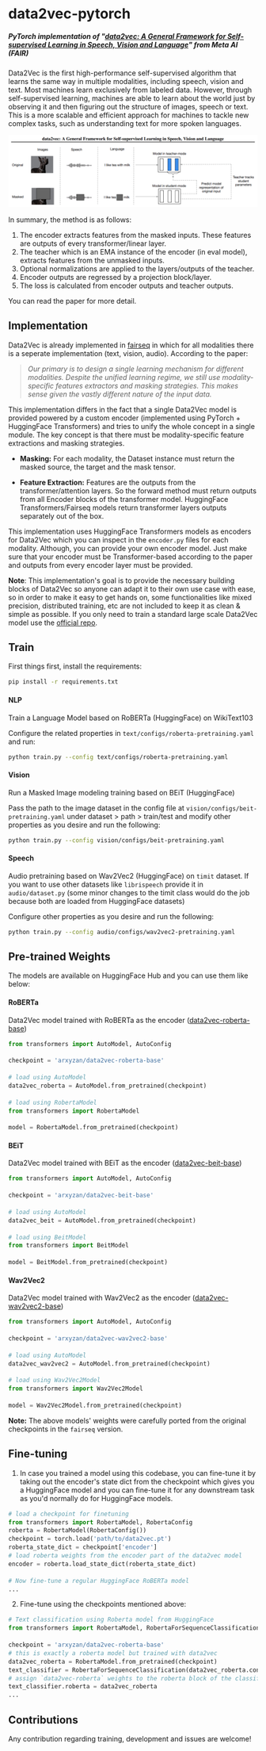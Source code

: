 # data2vec-pytorch
##### PyTorch implementation of "[data2vec: A General Framework for Self-supervised Learning in Speech, Vision and Language](https://arxiv.org/abs/2202.03555)" from Meta AI (FAIR)
Data2Vec is the first high-performance self-supervised algorithm that learns the same way in multiple modalities, including speech, vision and text. 
Most machines learn exclusively from labeled data. However, through self-supervised learning, machines are able to learn about the world just by observing it 
and then figuring out the structure of images, speech or text. This is a more scalable and efficient approach for machines to tackle new complex tasks,
such as understanding text for more spoken languages. 

![](data2vec.png)

In summary, the method is as follows: <br>
1. The encoder extracts features from the masked inputs. These features are outputs of every transformer/linear layer.
2. The teacher which is an EMA instance of the encoder (in eval model), extracts features from the unmasked inputs.
3. Optional normalizations are applied to the layers/outputs of the teacher.
4. Encoder outputs are regressed by a projection block/layer.
5. The loss is calculated from encoder outputs and teacher outputs.

You can read the paper for more detail.

## Implementation
Data2Vec is already implemented in [fairseq](https://github.com/pytorch/fairseq/tree/main/examples/data2vec) in which for all modalities there is a seperate implementation (text, vision, audio). According to the paper:
> <cite>Our primary is to design a single learning mechanism for different modalities. 
Despite the unified learning regime, we still use modality-specific features extractors and masking strategies. 
This makes sense given the vastly different nature of the input data.</cite>

This implementation differs in the fact that a single Data2Vec model is provided powered by a custom encoder (implemented using PyTorch + HuggingFace Transformers) and tries to unify the whole concept in a single module. 
The key concept is that there must be modality-specific feature extractions and masking strategies.

- **Masking:** For each modality, the Dataset instance must return the masked source, the target and the mask tensor.

- **Feature Extraction:** Features are the outputs from the transformer/attention layers. So the forward method must return outputs from all Encoder blocks of the transformer model. HuggingFace Transformers/Fairseq models return transformer layers outputs separately out of the box.

This implementation uses HuggingFace Transformers models as encoders for Data2Vec which you can inspect in the `encoder.py` files for each modality. Although, you can provide your own encoder model. Just make sure that your encoder must be Transformer-based according to the paper and outputs from every encoder layer must be provided.

**Note**: This implementation's goal is to provide the necessary building blocks of Data2Vec so anyone can adapt it to their own use case with ease, so in order to make it easy to get hands on, some functionalities like mixed precision, distributed training, etc are not included to keep it as clean & simple as possible. If you only need to train a standard large scale Data2Vec model use the [official repo](https://github.com/pytorch/fairseq/tree/main/examples/data2vec).

## Train
First things first, install the requirements:
```bash
pip install -r requirements.txt
```

#### **NLP**
Train a Language Model based on RoBERTa (HuggingFace) on WikiText103

Configure the related properties in `text/configs/roberta-pretraining.yaml` and run:
```bash
python train.py --config text/configs/roberta-pretraining.yaml 
```

#### **Vision**
Run a Masked Image modeling training based on BEiT (HuggingFace)

Pass the path to the image dataset in the config file at `vision/configs/beit-pretraining.yaml` under dataset > path > train/test and modify other properties as you desire and run the following:
```bash
python train.py --config vision/configs/beit-pretraining.yaml 
```

#### **Speech**
Audio pretraining based on Wav2Vec2 (HuggingFace) on `timit` dataset. If you want to use other datasets like `librispeech` provide it in `audio/dataset.py` (some minor changes to the timit class would do the job because both are loaded from HuggingFace datasets)

Configure other properties as you desire and run the following:
```bash
python train.py --config audio/configs/wav2vec2-pretraining.yaml 
```

## Pre-trained Weights
The models are available on HuggingFace Hub and you can use them like below:

#### **RoBERTa**
Data2Vec model trained with RoBERTa as the encoder ([data2vec-roberta-base](https://huggingface.co/arxyzan/data2vec-roberta-base))
```python
from transformers import AutoModel, AutoConfig

checkpoint = 'arxyzan/data2vec-roberta-base'

# load using AutoModel
data2vec_roberta = AutoModel.from_pretrained(checkpoint)

# load using RobertaModel
from transformers import RobertaModel

model = RobertaModel.from_pretrained(checkpoint)

```

#### **BEiT**
Data2Vec model trained with BEiT as the encoder ([data2vec-beit-base](https://huggingface.co/arxyzan/data2vec-beit-base))
```python
from transformers import AutoModel, AutoConfig

checkpoint = 'arxyzan/data2vec-beit-base'

# load using AutoModel
data2vec_beit = AutoModel.from_pretrained(checkpoint)

# load using BeitModel
from transformers import BeitModel

model = BeitModel.from_pretrained(checkpoint)

```

#### **Wav2Vec2**
Data2Vec model trained with Wav2Vec2 as the encoder ([data2vec-wav2vec2-base](https://huggingface.co/arxyzan/data2vec-wav2vec2-base))
```python
from transformers import AutoModel, AutoConfig

checkpoint = 'arxyzan/data2vec-wav2vec2-base'

# load using AutoModel
data2vec_wav2vec2 = AutoModel.from_pretrained(checkpoint)

# load using Wav2Vec2Model
from transformers import Wav2Vec2Model

model = Wav2Vec2Model.from_pretrained(checkpoint)

```


**Note:** The above models' weights were carefully ported from the original checkpoints in the `fairseq` version.
## Fine-tuning
1. In case you trained a model using this codebase, you can fine-tune it by taking out the encoder's state dict from the checkpoint which gives you a HuggingFace model and you can fine-tune it for any downstream task as you'd normally do for HuggingFace models.
```python
# load a checkpoint for finetuning
from transformers import RobertaModel, RobertaConfig
roberta = RobertaModel(RobertaConfig())
checkpoint = torch.load('path/to/data2vec.pt')
roberta_state_dict = checkpoint['encoder']
# load roberta weights from the encoder part of the data2vec model
encoder = roberta.load_state_dict(roberta_state_dict)

# Now fine-tune a regular HuggingFace RoBERTa model
...
```
2. Fine-tune using the checkpoints mentioned above:
```python
# Text classification using Roberta model from HuggingFace
from transformers import RobertaModel, RobertaForSequenceClassification

checkpoint = 'arxyzan/data2vec-roberta-base'
# this is exactly a roberta model but trained with data2vec
data2vec_roberta = RobertaModel.from_pretrained(checkpoint)
text_classifier = RobertaForSequenceClassification(data2vec_roberta.config)
# assign `data2vec-roberta` weights to the roberta block of the classifier
text_classifier.roberta = data2vec_roberta
...
```


## Contributions
Any contribution regarding training, development and issues are welcome!
